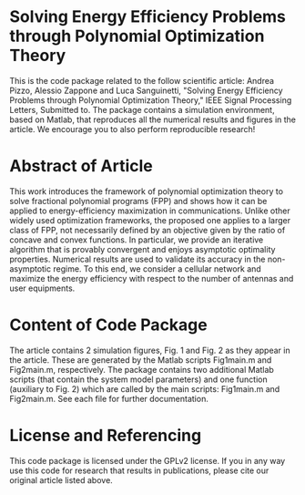 # Solving Energy Efficiency Problems through Polynomial Optimization Theory

This is the code package related to the follow scientific article:
Andrea Pizzo, Alessio Zappone and Luca Sanguinetti, "Solving Energy Efficiency Problems through Polynomial Optimization Theory," IEEE Signal Processing Letters, Submitted to.
The package contains a simulation environment, based on Matlab, that reproduces all the numerical results and figures in the article. We encourage you to also perform reproducible research!

# Abstract of Article

This work introduces the framework of polynomial optimization theory to solve fractional polynomial programs (FPP) and shows how it can be applied to energy-efficiency maximization in communications. Unlike other widely used optimization frameworks, the proposed one applies to a larger class of FPP, not necessarily defined by an objective given by the ratio of concave and convex functions. In particular, we provide an iterative algorithm that is provably convergent and enjoys asymptotic optimality properties. Numerical results are used to validate its accuracy in the non-asymptotic regime. To this end, we consider a cellular network and maximize the energy efficiency with respect to the number of antennas and user equipments.

# Content of Code Package

The article contains 2 simulation figures, Fig. 1 and Fig. 2 as they appear in the article. These are generated by the Matlab scripts Fig1main.m and Fig2main.m, respectively. The package contains two additional Matlab scripts (that contain the system model parameters) and one function (auxiliary  to Fig. 2) which are called by the main scripts: Fig1main.m and Fig2main.m.
See each file for further documentation.

# License and Referencing

This code package is licensed under the GPLv2 license. If you in any way use this code for research that results in publications, please cite our original article listed above.
